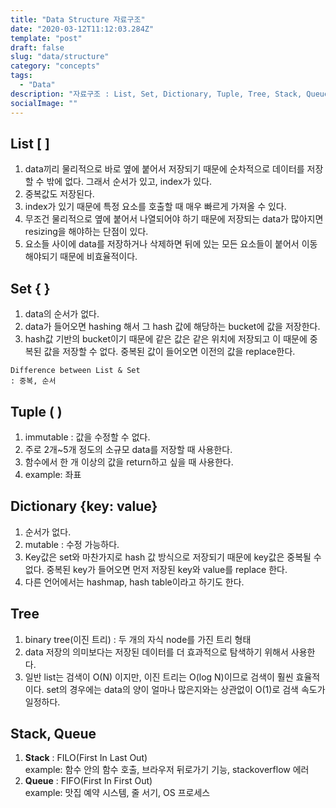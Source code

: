 ```yaml
---
title: "Data Structure 자료구조"
date: "2020-03-12T11:12:03.284Z"
template: "post"
draft: false
slug: "data/structure"
category: "concepts"
tags:
  - "Data"
description: "자료구조 : List, Set, Dictionary, Tuple, Tree, Stack, Queue"
socialImage: ""
---
```



## List [ ]
1. data끼리 물리적으로 바로 옆에 붙어서 저장되기 때문에 순차적으로 데이터를 저장할 수 밖에 없다. 그래서 순서가 있고, index가 있다.
2. 중복값도 저장된다.
3. index가 있기 때문에 특정 요소를 호출할 때 매우 빠르게 가져올 수 있다.
4. 무조건 물리적으로 옆에 붙어서 나열되어야 하기 때문에 저장되는 data가 많아지면 resizing을 해야하는 단점이 있다.
5. 요소들 사이에 data를 저장하거나 삭제하면 뒤에 있는 모든 요소들이 붙어서 이동해야되기 때문에 비효율적이다.

## Set { }
1. data의 순서가 없다.
2. data가 들어오면 hashing 해서 그 hash 값에 해당하는 bucket에 값을 저장한다.
3. hash값 기반의 bucket이기 때문에 같은 값은 같은 위치에 저장되고 이 때문에 중복된 값을 저장할 수 없다. 중복된 값이 들어오면 이전의 값을 replace한다.


```
Difference between List & Set
: 중복, 순서
```

## Tuple ( )
1. immutable : 값을 수정할 수 없다.
2. 주로 2개~5개 정도의 소규모 data를 저장할 때 사용한다.
3. 함수에서 한 개 이상의 값을 return하고 싶을 때 사용한다.
4. example: 좌표

## Dictionary {key: value}
1. 순서가 없다.
2. mutable : 수정 가능하다.
3. Key값은 set와 마찬가지로 hash 값 방식으로 저장되기 때문에 key값은 중복될 수 없다. 중복된 key가 들어오면 먼저 저장된 key와 value를 replace 한다.
4. 다른 언어에서는 hashmap, hash table이라고 하기도 한다.

## Tree
1. binary tree(이진 트리) : 두 개의 자식 node를 가진 트리 형태
2. data 저장의 의미보다는 저장된 데이터를 더 효과적으로 탐색하기 위해서 사용한다.
3. 일반 list는 검색이 O(N) 이지만, 이진 트리는 O(log N)이므로 검색이 훨씬 효율적이다. set의 경우에는 data의 양이 얼마나 많은지와는 상관없이 O(1)로 검색 속도가 일정하다.

## Stack, Queue
1. **Stack** : FILO(First In Last Out)\
example: 함수 안의 함수 호출, 브라우저 뒤로가기 기능, stackoverflow 에러
2. **Queue** : FIFO(First In First Out)\
example: 맛집 예약 시스템, 줄 서기, OS 프로세스

